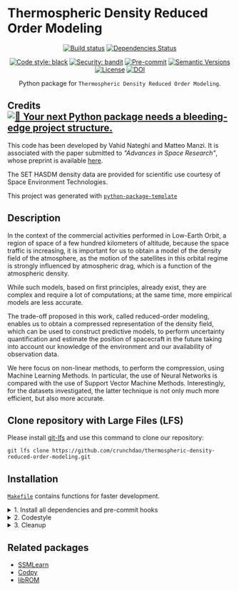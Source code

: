# Thermospheric Density Reduced Order Modeling

<div align="center">

[![Build status](https://github.com/matteoettam09/ThermosphericDensity-ReducedOrderModeling/workflows/build/badge.svg?branch=master&event=push)](https://github.com/matteoettam09/ThermosphericDensity-ReducedOrderModeling/actions?query=workflow%3Abuild)
[![Dependencies Status](https://img.shields.io/badge/dependencies-up%20to%20date-brightgreen.svg)](https://github.com/matteoettam09/ThermosphericDensity-ReducedOrderModeling/pulls?utf8=%E2%9C%93&q=is%3Apr%20author%3Aapp%2Fdependabot)

[![Code style: black](https://img.shields.io/badge/code%20style-black-000000.svg)](https://github.com/psf/black)
[![Security: bandit](https://img.shields.io/badge/security-bandit-green.svg)](https://github.com/PyCQA/bandit)
[![Pre-commit](https://img.shields.io/badge/pre--commit-enabled-brightgreen?logo=pre-commit&logoColor=white)](https://github.com/matteoettam09/ThermosphericDensity-ReducedOrderModeling/blob/master/.pre-commit-config.yaml)
[![Semantic Versions](https://img.shields.io/badge/%20%20%F0%9F%93%A6%F0%9F%9A%80-semantic--versions-e10079.svg)](https://github.com/matteoettam09/ThermosphericDensity-ReducedOrderModeling/releases)
[![License](https://img.shields.io/github/license/matteoettam09/ThermosphericDensity-ReducedOrderModeling)](https://github.com/pmatteoettam09/ThermosphericDensity-ReducedOrderModeling/blob/master/LICENSE)
[![DOI](https://zenodo.org/badge/454101625.svg)](https://zenodo.org/badge/latestdoi/454101625)

Python package for `Thermospheric Density Reduced Order Modeling`.


</div>

## Credits [![🚀 Your next Python package needs a bleeding-edge project structure.](https://img.shields.io/badge/python--package--template-%F0%9F%9A%80-brightgreen)](https://github.com/TezRomacH/python-package-template)

This code has been developed by Vahid Nateghi and Matteo Manzi. It is associated with the paper submitted to *"Advances in Space Research"*, whose preprint is available [here](https://www.researchgate.net/publication/363573709_Machine_Learning_Methods_for_Nonlinear_Reduced-order_Modeling_of_the_Thermospheric_Density_Field).

The SET HASDM density data are provided for scientific use courtesy of Space Environment Technologies.

This project was generated with [`python-package-template`](https://github.com/TezRomacH/python-package-template)

## Description

In the context of the commercial activities performed in Low-Earth Orbit, a region of space of a few hundred kilometers of altitude, because the space traffic is increasing, it is important for us to obtain a model of the density field of the atmosphere, as the motion of the satellites in this orbital regime is strongly influenced by atmospheric drag, which is a function of the atmospheric density. 

While such models, based on first principles, already exist, they are complex and require a lot of computations; at the same time, more empirical models are less accurate. 

The trade-off proposed in this work, called reduced-order modeling, enables us to obtain a compressed representation of the density field, which can be used to construct predictive models, to perform uncertainty quantification and estimate the position of spacecraft in the future taking into account our knowledge of the environment and our availability of observation data. 

We here focus on non-linear methods, to perform the compression, using Machine Learning Methods. In particular, the use of Neural Networks is compared with the use of Support Vector Machine Methods. Interestingly, for the datasets investigated, the latter technique is not only much more efficient, but also more accurate.

## Clone repository with Large Files (LFS)

Please install [git-lfs](https://git-lfs.github.com/) and use this command to clone our repository:

```
git lfs clone https://github.com/crunchdao/thermospheric-density-reduced-order-modeling.git
```

## Installation

[`Makefile`](https://github.com/matteoettam09/ThermosphericDensity-ReducedOrderModeling/blob/master/Makefile) contains functions for faster development.

<details>
<summary>1. Install all dependencies and pre-commit hooks</summary>
<p>

Install requirements:

```bash
make install
```

Pre-commit hooks could be installed after `git init` via

```bash
make pre-commit-install
```

</p>
</details>

<details>
<summary>2. Codestyle</summary>
<p>

Automatic formatting uses `pyupgrade`, `isort` and `black`.

```bash
make codestyle

# or use synonym
make formatting
```

Codestyle checks only, without rewriting files:

```bash
make check-codestyle
```

> Note: `check-codestyle` uses `isort`, `black` and `darglint` library

Update all dev libraries to the latest version using one comand

```bash
make update-dev-deps
```
</details>
<details>
<summary>3. Cleanup</summary>
<p>
Delete pycache files

```bash
make pycache-remove
```

Remove package build

```bash
make build-remove
```

Delete .DS_STORE files

```bash
make dsstore-remove
```

Remove .mypycache

```bash
make mypycache-remove
```

Or to remove all above run:

```bash
make cleanup
```

</p>
</details>


## Related packages

- [SSMLearn](https://github.com/haller-group/SSMLearn)
- [Codpy](https://github.com/JohnLeM/codpy_alpha)
- [libROM](https://github.com/LLNL/libROM)
